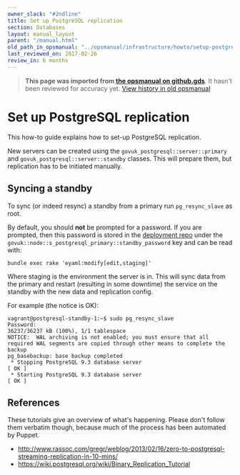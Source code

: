 ```yaml
---
owner_slack: "#2ndline"
title: Set up PostgreSQL replication
section: Databases
layout: manual_layout
parent: "/manual.html"
old_path_in_opsmanual: "../opsmanual/infrastructure/howto/setup-postgresql-replication.md"
last_reviewed_on: 2017-02-26
review_in: 6 months
---
```




> **This page was imported from [the opsmanual on github.gds](https://github.gds/gds/opsmanual)**.
It hasn't been reviewed for accuracy yet.
[View history in old opsmanual](https://github.gds/gds/opsmanual/tree/master/infrastructure/howto/setup-postgresql-replication.md)


# Set up PostgreSQL replication

This how-to guide explains how to set-up PostgreSQL replication.

New servers can be created using the `govuk_postgresql::server::primary`
and `govuk_postgresql::server::standby` classes. This will prepare them,
but replication has to be initiated manually.

## Syncing a standby

To sync (or indeed resync) a standby from a primary run
`pg_resync_slave` as root.

By default, you should **not** be prompted for a password. If you are
prompted, then this password is stored in the [deployment
repo](https://github.gds/gds/deployment) under the
`govuk::node::s_postgresql_primary::standby_password` key and can be
read with:

`bundle exec rake 'eyaml:modify[edit,staging]'`

Where staging is the environment the server is in. This will sync data
from the primary and restart (resulting in some downtime) the service on
the standby with the new data and replication config.

For example (the notice is OK):

    vagrant@postgresql-standby-1:~$ sudo pg_resync_slave
    Password:
    36237/36237 kB (100%), 1/1 tablespace
    NOTICE:  WAL archiving is not enabled; you must ensure that all required WAL segments are copied through other means to complete the backup
    pg_basebackup: base backup completed
     * Stopping PostgreSQL 9.3 database server                                 [ OK ]
     * Starting PostgreSQL 9.3 database server                                 [ OK ]

## References

These tutorials give an overview of what's happening. Please don't
follow them verbatim though, because much of the process has been
automated by Puppet.

-   <http://www.rassoc.com/gregr/weblog/2013/02/16/zero-to-postgresql-streaming-replication-in-10-mins/>
-   <https://wiki.postgresql.org/wiki/Binary_Replication_Tutorial>
